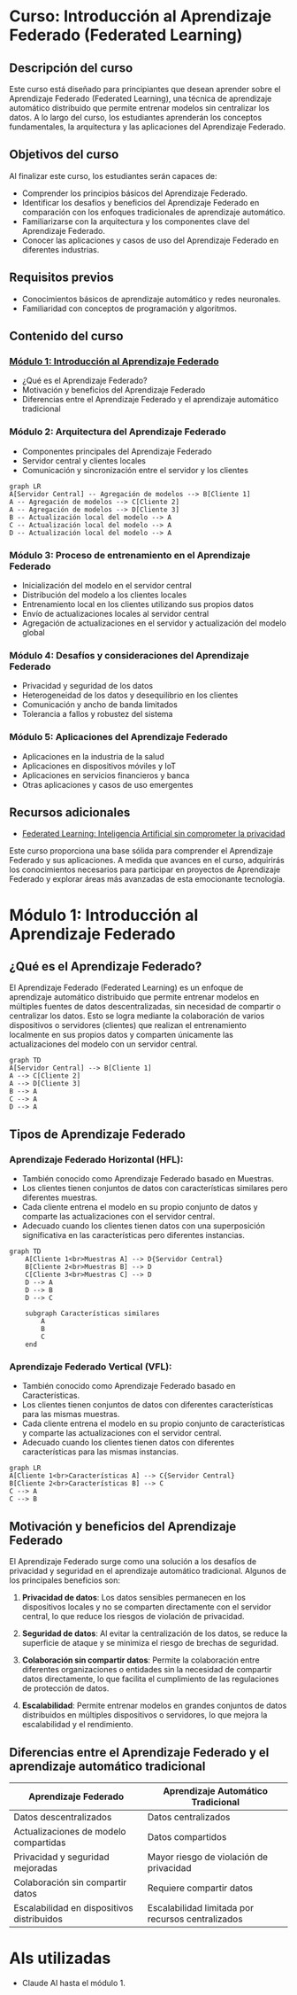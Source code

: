 # Curso: Introducción al Aprendizaje Federado (Federated Learning)

## Descripción del curso
Este curso está diseñado para principiantes que desean aprender sobre el Aprendizaje Federado (Federated Learning), una técnica de aprendizaje automático distribuido que permite entrenar modelos sin centralizar los datos. A lo largo del curso, los estudiantes aprenderán los conceptos fundamentales, la arquitectura y las aplicaciones del Aprendizaje Federado.

## Objetivos del curso
Al finalizar este curso, los estudiantes serán capaces de:

- Comprender los principios básicos del Aprendizaje Federado.
- Identificar los desafíos y beneficios del Aprendizaje Federado en comparación con los enfoques tradicionales de aprendizaje automático.
- Familiarizarse con la arquitectura y los componentes clave del Aprendizaje Federado.
- Conocer las aplicaciones y casos de uso del Aprendizaje Federado en diferentes industrias.

## Requisitos previos
- Conocimientos básicos de aprendizaje automático y redes neuronales.
- Familiaridad con conceptos de programación y algoritmos.

## Contenido del curso
### [Módulo 1: Introducción al Aprendizaje Federado](#módulo-1-introducción-al-aprendizaje-federado)
- ¿Qué es el Aprendizaje Federado?
- Motivación y beneficios del Aprendizaje Federado
- Diferencias entre el Aprendizaje Federado y el aprendizaje automático tradicional

### Módulo 2: Arquitectura del Aprendizaje Federado
- Componentes principales del Aprendizaje Federado
- Servidor central y clientes locales
- Comunicación y sincronización entre el servidor y los clientes

```mermaid
graph LR
A[Servidor Central] -- Agregación de modelos --> B[Cliente 1]
A -- Agregación de modelos --> C[Cliente 2]
A -- Agregación de modelos --> D[Cliente 3]
B -- Actualización local del modelo --> A
C -- Actualización local del modelo --> A
D -- Actualización local del modelo --> A
```

### Módulo 3: Proceso de entrenamiento en el Aprendizaje Federado
- Inicialización del modelo en el servidor central
- Distribución del modelo a los clientes locales
- Entrenamiento local en los clientes utilizando sus propios datos
- Envío de actualizaciones locales al servidor central
- Agregación de actualizaciones en el servidor y actualización del modelo global

### Módulo 4: Desafíos y consideraciones del Aprendizaje Federado
- Privacidad y seguridad de los datos
- Heterogeneidad de los datos y desequilibrio en los clientes
- Comunicación y ancho de banda limitados
- Tolerancia a fallos y robustez del sistema

### Módulo 5: Aplicaciones del Aprendizaje Federado
- Aplicaciones en la industria de la salud
- Aplicaciones en dispositivos móviles y IoT
- Aplicaciones en servicios financieros y banca
- Otras aplicaciones y casos de uso emergentes

## Recursos adicionales
- [Federated Learning: Inteligencia Artificial sin comprometer la privacidad](https://www.aepd.es/prensa-y-comunicacion/blog/federated-learning-inteligencia-artificial-sin-comprometer-la-privacidad#:~:text=El%20Aprendizaje%20Federado%20habilita%20la,donde%20est%C3%A1n%20ubicados%20los%20datos.)

Este curso proporciona una base sólida para comprender el Aprendizaje Federado y sus aplicaciones. A medida que avances en el curso, adquirirás los conocimientos necesarios para participar en proyectos de Aprendizaje Federado y explorar áreas más avanzadas de esta emocionante tecnología.

# Módulo 1: Introducción al Aprendizaje Federado
## ¿Qué es el Aprendizaje Federado?

El Aprendizaje Federado (Federated Learning) es un enfoque de aprendizaje automático distribuido que permite entrenar modelos en múltiples fuentes de datos descentralizadas, sin necesidad de compartir o centralizar los datos. Esto se logra mediante la colaboración de varios dispositivos o servidores (clientes) que realizan el entrenamiento localmente en sus propios datos y comparten únicamente las actualizaciones del modelo con un servidor central.

```mermaid
graph TD
A[Servidor Central] --> B[Cliente 1]
A --> C[Cliente 2]
A --> D[Cliente 3]
B --> A
C --> A
D --> A
```

## Tipos de Aprendizaje Federado
### Aprendizaje Federado Horizontal (HFL):
- También conocido como Aprendizaje Federado basado en Muestras.
- Los clientes tienen conjuntos de datos con características similares pero diferentes muestras.
- Cada cliente entrena el modelo en su propio conjunto de datos y comparte las actualizaciones con el servidor central.
- Adecuado cuando los clientes tienen datos con una superposición significativa en las características pero diferentes instancias.

```mermaid
graph TD
    A[Cliente 1<br>Muestras A] --> D{Servidor Central}
    B[Cliente 2<br>Muestras B] --> D
    C[Cliente 3<br>Muestras C] --> D
    D --> A
    D --> B
    D --> C

    subgraph Características similares
        A
        B
        C
    end
```

### Aprendizaje Federado Vertical (VFL):
- También conocido como Aprendizaje Federado basado en Características.
- Los clientes tienen conjuntos de datos con diferentes características para las mismas muestras.
- Cada cliente entrena el modelo en su propio conjunto de características y comparte las actualizaciones con el servidor central.
- Adecuado cuando los clientes tienen datos con diferentes características para las mismas instancias.

```mermaid
graph LR
A[Cliente 1<br>Características A] --> C{Servidor Central}
B[Cliente 2<br>Características B] --> C
C --> A
C --> B
```

## Motivación y beneficios del Aprendizaje Federado
El Aprendizaje Federado surge como una solución a los desafíos de privacidad y seguridad en el aprendizaje automático tradicional. Algunos de los principales beneficios son:

1. **Privacidad de datos**: Los datos sensibles permanecen en los dispositivos locales y no se comparten directamente con el servidor central, lo que reduce los riesgos de violación de privacidad.

2. **Seguridad de datos**: Al evitar la centralización de los datos, se reduce la superficie de ataque y se minimiza el riesgo de brechas de seguridad.

3. **Colaboración sin compartir datos**: Permite la colaboración entre diferentes organizaciones o entidades sin la necesidad de compartir datos directamente, lo que facilita el cumplimiento de las regulaciones de protección de datos.

4. **Escalabilidad**: Permite entrenar modelos en grandes conjuntos de datos distribuidos en múltiples dispositivos o servidores, lo que mejora la escalabilidad y el rendimiento.

## Diferencias entre el Aprendizaje Federado y el aprendizaje automático tradicional
| Aprendizaje Federado                       | Aprendizaje Automático Tradicional                |
|--------------------------------------------|---------------------------------------------------|
| Datos descentralizados                     | Datos centralizados                               |
| Actualizaciones de modelo compartidas      | Datos compartidos                                 |
| Privacidad y seguridad mejoradas           | Mayor riesgo de violación de privacidad           |
| Colaboración sin compartir datos           | Requiere compartir datos                          |
| Escalabilidad en dispositivos distribuidos | Escalabilidad limitada por recursos centralizados |

# AIs utilizadas
- Claude AI hasta el módulo 1.
